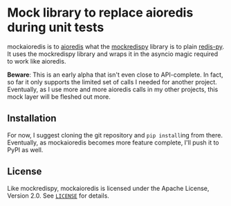 Mock library to replace aioredis during unit tests
==================================================

mockaioredis is to [aioredis] what the [mockredispy] library is to plain [redis-py].
It uses the mockredispy library and wraps it in the asyncio magic required to work like
aioredis.

**Beware**: This is an early alpha that isn't even close to API-complete.
In fact, so far it only supports the limited set of calls I needed for another project.
Eventually, as I use more and more aioredis calls in my other projects, this mock layer
will be fleshed out more.


Installation
------------

For now, I suggest cloning the git repository and `pip install`ing from there.
Eventually, as mockaioredis becomes more feature complete, I'll push it to PyPI as well.


License
-------
Like mockredispy, mockaioredis is licensed under the Apache License, Version 2.0.
See [`LICENSE`](LICENSE) for details.

[aioredis]: https://github.com/aio-libs/aioredis
[mockredispy]: https://github.com/locationlabs/mockredis
[redis-py]: https://github.com/andymccurdy/redis-py
